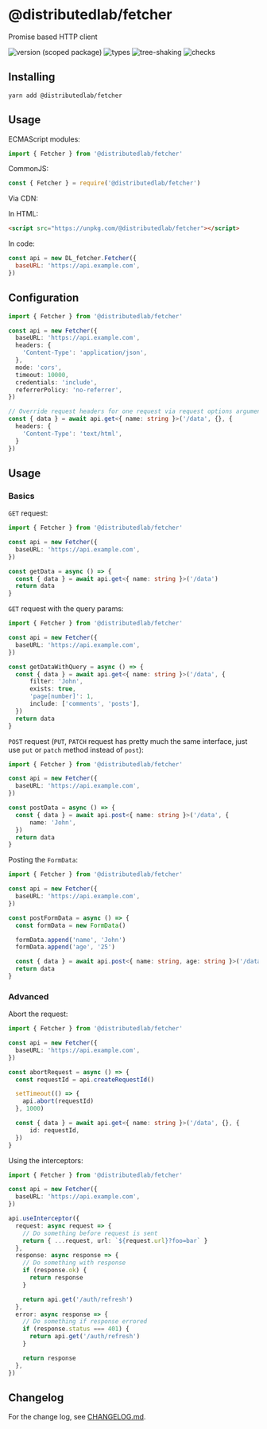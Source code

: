 # @distributedlab/fetcher
Promise based HTTP client

![version (scoped package)](https://badgen.net/npm/v/@distributedlab/fetcher)
![types](https://badgen.net/npm/types/@distributedlab/fetcher)
![tree-shaking](https://badgen.net/bundlephobia/tree-shaking/@distributedlab/fetcher)
![checks](https://badgen.net/github/checks/distributed-lab/web-kit/main)

## Installing

```
yarn add @distributedlab/fetcher
```

## Usage

ECMAScript modules:

```ts
import { Fetcher } from '@distributedlab/fetcher'
```

CommonJS:
```ts
const { Fetcher } = require('@distributedlab/fetcher')
```

Via CDN:

In HTML:
```html
<script src="https://unpkg.com/@distributedlab/fetcher"></script>
```

In code:
```js
const api = new DL_fetcher.Fetcher({
  baseURL: 'https://api.example.com',
})
```

## Configuration

```ts
import { Fetcher } from '@distributedlab/fetcher'

const api = new Fetcher({
  baseURL: 'https://api.example.com',
  headers: {
    'Content-Type': 'application/json',
  },
  mode: 'cors',
  timeout: 10000,
  credentials: 'include',
  referrerPolicy: 'no-referrer',
})

// Override request headers for one request via request options argument:
const { data } = await api.get<{ name: string }>('/data', {}, {
  headers: {
    'Content-Type': 'text/html',
  }
})
```

## Usage

### Basics

`GET` request:

```ts
import { Fetcher } from '@distributedlab/fetcher'

const api = new Fetcher({
  baseURL: 'https://api.example.com',
})

const getData = async () => {
  const { data } = await api.get<{ name: string }>('/data')
  return data
}
```

`GET` request with the query params:

```ts
import { Fetcher } from '@distributedlab/fetcher'

const api = new Fetcher({
  baseURL: 'https://api.example.com',
})

const getDataWithQuery = async () => {
  const { data } = await api.get<{ name: string }>('/data', {
      filter: 'John',
      exists: true,
      'page[number]': 1,
      include: ['comments', 'posts'],
  })
  return data
}
```

`POST` request (`PUT`, `PATCH` request has pretty much the same interface, just use `put` or `patch` method instead of `post`):

```ts
import { Fetcher } from '@distributedlab/fetcher'

const api = new Fetcher({
  baseURL: 'https://api.example.com',
})

const postData = async () => {
  const { data } = await api.post<{ name: string }>('/data', {
      name: 'John',
  })
  return data
}
```

Posting the `FormData`:

```ts
import { Fetcher } from '@distributedlab/fetcher'

const api = new Fetcher({
  baseURL: 'https://api.example.com',
})

const postFormData = async () => {
  const formData = new FormData()

  formData.append('name', 'John')
  formData.append('age', '25')

  const { data } = await api.post<{ name: string, age: string }>('/data', formData)
  return data
}
```

### Advanced

Abort the request:

```ts
import { Fetcher } from '@distributedlab/fetcher'

const api = new Fetcher({
  baseURL: 'https://api.example.com',
})

const abortRequest = async () => {
  const requestId = api.createRequestId()

  setTimeout(() => {
    api.abort(requestId)
  }, 1000)

  const { data } = await api.get<{ name: string }>('/data', {}, {
      id: requestId,
  })
}
```

Using the interceptors:

```ts
import { Fetcher } from '@distributedlab/fetcher'

const api = new Fetcher({
  baseURL: 'https://api.example.com',
})

api.useInterceptor({
  request: async request => {
    // Do something before request is sent
    return { ...request, url: `${request.url}?foo=bar` }
  },
  response: async response => {
    // Do something with response
    if (response.ok) {
      return response
    }

    return api.get('/auth/refresh')
  },
  error: async response => {
    // Do something if response errored
    if (response.status === 401) {
      return api.get('/auth/refresh')
    }

    return response
  },
})

```

## Changelog

For the change log, see [CHANGELOG.md](https://github.com/distributed-lab/web-kit/blob/main/CHANGELOG.md).
